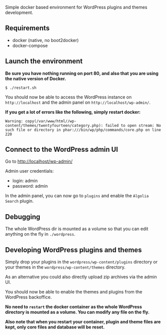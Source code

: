 Simple docker based environment for WordPress plugins and themes development.

## Requirements

- docker (native, no boot2docker)
- docker-compose

## Launch the environment

**Be sure you have nothing running on port 80, and also that you are using the native version of Docker.**

```
$ ./restart.sh
```

You should now be able to access the WordPress instance on `http://localhost` and the admin panel on `http://localhost/wp-admin/`.

**If you get a lot of errors like the following, simply restart docker:**
```
Warning: copy(/var/www/html//wp-content/themes/twentyfourteen/category.php): failed to open stream: No such file or directory in phar:///bin/wp/php/commands/core.php on line 220
```

## Connect to the WordPress admin UI

Go to [http://localhost/wp-admin/](http://localhost/wp-admin/)

Admin user credentials:
- login: admin
- password: admin


In the admin panel, you can now go to `plugins` and enable the `Algolia Search` plugin.

## Debugging

The whole WordPress dir is mounted as a volume so that you can edit anything on the fly in `./wordpress`.

## Developing WordPress plugins and themes

Simply drop your plugins in the `wordpress/wp-content/plugins` directory or your themes in the `wordpress/wp-content/themes` directory.

As an alternative you could also directly upload zip archives via the admin UI.

You should now be able to enable the themes and plugins from the WordPress backoffice.

**No need to `restart` the docker container as the whole WordPress directory is mounted as a volume. You can modify any file on the fly.**

**Also note that when you restart your container, plugin and theme files are kept, only core files and database will be reset.**
